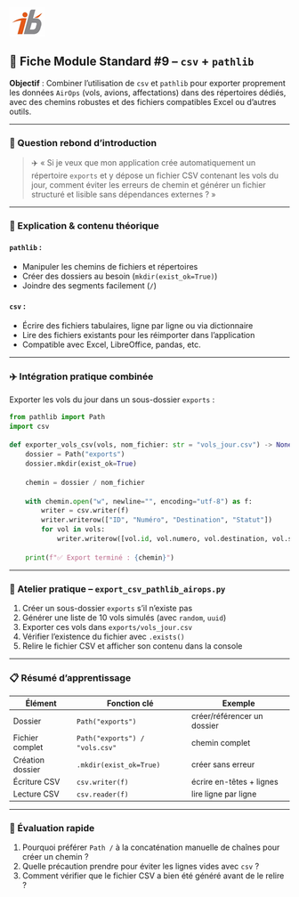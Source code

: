 ![Logo](images\logo.png)

## 🧩 Fiche Module Standard #9 – `csv` + `pathlib`

**Objectif** : Combiner l’utilisation de `csv` et `pathlib` pour exporter proprement les données `AirOps` (vols, avions, affectations) dans des répertoires dédiés, avec des chemins robustes et des fichiers compatibles Excel ou d’autres outils.

---

### 🔎 Question rebond d’introduction

> ✈️ « Si je veux que mon application crée automatiquement un répertoire `exports` et y dépose un fichier CSV contenant les vols du jour, comment éviter les erreurs de chemin et générer un fichier structuré et lisible sans dépendances externes ? »

---

### 🧠 Explication & contenu théorique

#### `pathlib` :

* Manipuler les chemins de fichiers et répertoires
* Créer des dossiers au besoin (`mkdir(exist_ok=True)`)
* Joindre des segments facilement (`/`)

#### `csv` :

* Écrire des fichiers tabulaires, ligne par ligne ou via dictionnaire
* Lire des fichiers existants pour les réimporter dans l’application
* Compatible avec Excel, LibreOffice, pandas, etc.

---

### ✈️ Intégration pratique combinée

Exporter les vols du jour dans un sous-dossier `exports` :

```python
from pathlib import Path
import csv

def exporter_vols_csv(vols, nom_fichier: str = "vols_jour.csv") -> None:
    dossier = Path("exports")
    dossier.mkdir(exist_ok=True)

    chemin = dossier / nom_fichier

    with chemin.open("w", newline="", encoding="utf-8") as f:
        writer = csv.writer(f)
        writer.writerow(["ID", "Numéro", "Destination", "Statut"])
        for vol in vols:
            writer.writerow([vol.id, vol.numero, vol.destination, vol.statut.value])

    print(f"✅ Export terminé : {chemin}")
```

---

### 🔧 Atelier pratique – `export_csv_pathlib_airops.py`

1. Créer un sous-dossier `exports` s’il n’existe pas
2. Générer une liste de 10 vols simulés (avec `random`, `uuid`)
3. Exporter ces vols dans `exports/vols_jour.csv`
4. Vérifier l’existence du fichier avec `.exists()`
5. Relire le fichier CSV et afficher son contenu dans la console

---

### 📋 Résumé d’apprentissage

| Élément          | Fonction clé                   | Exemple                     |
| ---------------- | ------------------------------ | --------------------------- |
| Dossier          | `Path("exports")`              | créer/référencer un dossier |
| Fichier complet  | `Path("exports") / "vols.csv"` | chemin complet              |
| Création dossier | `.mkdir(exist_ok=True)`        | créer sans erreur           |
| Écriture CSV     | `csv.writer(f)`                | écrire en-têtes + lignes    |
| Lecture CSV      | `csv.reader(f)`                | lire ligne par ligne        |

---

### 🧪 Évaluation rapide

1. Pourquoi préférer `Path /` à la concaténation manuelle de chaînes pour créer un chemin ?
2. Quelle précaution prendre pour éviter les lignes vides avec `csv` ?
3. Comment vérifier que le fichier CSV a bien été généré avant de le relire ?

